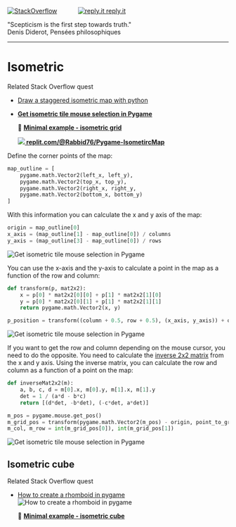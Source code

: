 [![StackOverflow](https://stackexchange.com/users/flair/7322082.png)](https://stackoverflow.com/users/5577765/rabbid76?tab=profile) &nbsp;&nbsp;&nbsp;&nbsp;&nbsp;&nbsp;&nbsp;&nbsp;&nbsp;&nbsp; [![reply.it](../../resource/logo/Repl_it_logo_80.png) reply.it](https://repl.it/repls/folder/PyGame%20Examples)

"Scepticism is the first step towards truth."  
Denis Diderot, Pensées philosophiques

---

# Isometric

Related Stack Overflow quest

- [Draw a staggered isometric map with python](https://stackoverflow.com/questions/66568267/draw-a-staggered-isometric-map-with-python/66569330#66569330)  
- **[Get isometric tile mouse selection in Pygame](https://stackoverflow.com/questions/71336864/get-isometric-tile-mouse-selection-python/73996398#73996398)**

  :scroll: **[Minimal example - isometric grid](../../examples/minimal_examples/pygame_minimal_isometric_map.py)**

  **[![](https://i.stack.imgur.com/5jD0C.png) replit.com/@Rabbid76/Pygame-IsometircMap](https://replit.com/@Rabbid76/Pygame-IsometircMap#main.py)**

Define the corner points of the map:

```py
map_outline = [
    pygame.math.Vector2(left_x, left_y), 
    pygame.math.Vector2(top_x, top_y),
    pygame.math.Vector2(right_x, right_y,
    pygame.math.Vector2(bottom_x, bottom_y)
]
```

With this information you can calculate the x and y axis of the map:

```py
origin = map_outline[0]
x_axis = (map_outline[1] - map_outline[0]) / columns
y_axis = (map_outline[3] - map_outline[0]) / rows
```

![Get isometric tile mouse selection in Pygame](https://i.stack.imgur.com/76T75.png)

You can use the x-axis and the y-axis to calculate a point in the map as a function of the row and column:

```py
def transform(p, mat2x2):
    x = p[0] * mat2x2[0][0] + p[1] * mat2x2[1][0]
    y = p[0] * mat2x2[0][1] + p[1] * mat2x2[1][1]
    return pygame.math.Vector2(x, y)

p_position = transform((column + 0.5, row + 0.5), (x_axis, y_axis)) + origin
```

![Get isometric tile mouse selection in Pygame](https://i.stack.imgur.com/ME2Xc.gif)

If you want to get the row and column depending on the mouse cursor, you need to do the opposite. You need to calculate the [inverse 2x2 matrix](https://en.wikipedia.org/wiki/Invertible_matrix) from the x and y axis. Using the inverse matrix, you can calculate the row and column as a function of a point on the map:

```py
def inverseMat2x2(m):
    a, b, c, d = m[0].x, m[0].y, m[1].x, m[1].y
    det = 1 / (a*d - b*c)
    return [(d*det, -b*det), (-c*det, a*det)]

m_pos = pygame.mouse.get_pos()
m_grid_pos = transform(pygame.math.Vector2(m_pos) - origin, point_to_grid)
m_col, m_row = int(m_grid_pos[0]), int(m_grid_pos[1])
```

![Get isometric tile mouse selection in Pygame](https://i.stack.imgur.com/AE7IS.gif)

## Isometric cube

Related Stack Overflow quest

- [How to create a rhomboid in pygame](https://stackoverflow.com/questions/73651474/how-to-create-a-rhomboid-in-pygame/73652102#73652102)
  ![How to create a rhomboid in pygame](https://i.stack.imgur.com/TRKlB.gif)  

  :scroll: **[Minimal example - isometric cube](../../examples/minimal_examples/pygame_minimal_isometric_cube.py)**

